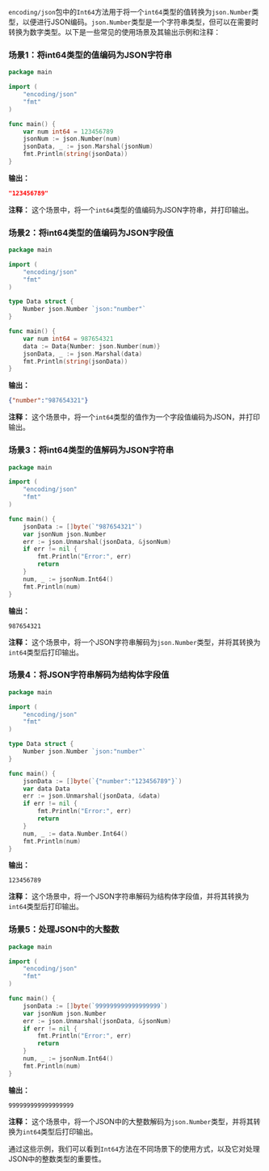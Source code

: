 `encoding/json`包中的`Int64`方法用于将一个`int64`类型的值转换为`json.Number`类型，以便进行JSON编码。`json.Number`类型是一个字符串类型，但可以在需要时转换为数字类型。以下是一些常见的使用场景及其输出示例和注释：

### 场景1：将int64类型的值编码为JSON字符串

```go
package main

import (
	"encoding/json"
	"fmt"
)

func main() {
	var num int64 = 123456789
	jsonNum := json.Number(num)
	jsonData, _ := json.Marshal(jsonNum)
	fmt.Println(string(jsonData))
}
```

**输出：**
```json
"123456789"
```
**注释：** 这个场景中，将一个`int64`类型的值编码为JSON字符串，并打印输出。

### 场景2：将int64类型的值编码为JSON字段值

```go
package main

import (
	"encoding/json"
	"fmt"
)

type Data struct {
	Number json.Number `json:"number"`
}

func main() {
	var num int64 = 987654321
	data := Data{Number: json.Number(num)}
	jsonData, _ := json.Marshal(data)
	fmt.Println(string(jsonData))
}
```

**输出：**
```json
{"number":"987654321"}
```
**注释：** 这个场景中，将一个`int64`类型的值作为一个字段值编码为JSON，并打印输出。

### 场景3：将int64类型的值解码为JSON字符串

```go
package main

import (
	"encoding/json"
	"fmt"
)

func main() {
	jsonData := []byte(`"987654321"`)
	var jsonNum json.Number
	err := json.Unmarshal(jsonData, &jsonNum)
	if err != nil {
		fmt.Println("Error:", err)
		return
	}
	num, _ := jsonNum.Int64()
	fmt.Println(num)
}
```

**输出：**
```text
987654321
```
**注释：** 这个场景中，将一个JSON字符串解码为`json.Number`类型，并将其转换为`int64`类型后打印输出。

### 场景4：将JSON字符串解码为结构体字段值

```go
package main

import (
	"encoding/json"
	"fmt"
)

type Data struct {
	Number json.Number `json:"number"`
}

func main() {
	jsonData := []byte(`{"number":"123456789"}`)
	var data Data
	err := json.Unmarshal(jsonData, &data)
	if err != nil {
		fmt.Println("Error:", err)
		return
	}
	num, _ := data.Number.Int64()
	fmt.Println(num)
}
```

**输出：**
```text
123456789
```
**注释：** 这个场景中，将一个JSON字符串解码为结构体字段值，并将其转换为`int64`类型后打印输出。

### 场景5：处理JSON中的大整数

```go
package main

import (
	"encoding/json"
	"fmt"
)

func main() {
	jsonData := []byte(`999999999999999999`)
	var jsonNum json.Number
	err := json.Unmarshal(jsonData, &jsonNum)
	if err != nil {
		fmt.Println("Error:", err)
		return
	}
	num, _ := jsonNum.Int64()
	fmt.Println(num)
}
```

**输出：**
```text
999999999999999999
```
**注释：** 这个场景中，将一个JSON中的大整数解码为`json.Number`类型，并将其转换为`int64`类型后打印输出。

通过这些示例，我们可以看到`Int64`方法在不同场景下的使用方式，以及它对处理JSON中的整数类型的重要性。